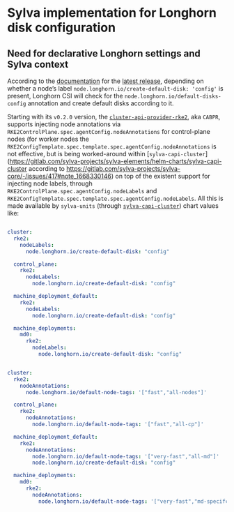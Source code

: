 # Sylva implementation for Longhorn disk configuration

## Need for declarative Longhorn settings and Sylva context

According to the [documentation](https://longhorn.io/docs/1.5.1/advanced-resources/default-disk-and-node-config/#customizing-default-disks-for-new-nodes) for the [latest release](https://github.com/longhorn/longhorn/releases), depending on whether a node’s label `node.longhorn.io/create-default-disk: 'config'` is present, Longhorn CSI will check for the `node.longhorn.io/default-disks-config` annotation and create default disks according to it. <br/>

Starting with its `v0.2.0` version, the [`cluster-api-provider-rke2`](https://github.com/rancher-sandbox/cluster-api-provider-rke2), aka `CABPR`, supports injecting node annotations via `RKE2ControlPlane.spec.agentConfig.nodeAnnotations` for control-plane nodes (for worker nodes the `RKE2ConfigTemplate.spec.template.spec.agentConfig.nodeAnnotations` is not effective, but is being worked-around within [`sylva-capi-cluster`](https://gitlab.com/sylva-projects/sylva-elements/helm-charts/sylva-capi-cluster according to https://gitlab.com/sylva-projects/sylva-core/-/issues/417#note_1668330146) on top of the existent support for injecting node labels, through `RKE2ControlPlane.spec.agentConfig.nodeLabels` and `RKE2ConfigTemplate.spec.template.spec.agentConfig.nodeLabels`. All this is made available by `sylva-units` (through [`sylva-capi-cluster`](https://gitlab.com/sylva-projects/sylva-elements/helm-charts/sylva-capi-cluster)) chart values like:

```yaml

cluster:
  rke2:
    nodeLabels:
      node.longhorn.io/create-default-disk: "config"

  control_plane:
    rke2:
      nodeLabels:
        node.longhorn.io/create-default-disk: "config"

  machine_deployment_default:
    rke2:
      nodeLabels:
        node.longhorn.io/create-default-disk: "config"

  machine_deployments:
    md0:
      rke2:
        nodeLabels:
          node.longhorn.io/create-default-disk: "config"
```

```yaml

cluster:
  rke2:
    nodeAnnotations:
      node.longhorn.io/default-node-tags: '["fast","all-nodes"]'

  control_plane:
    rke2:
      nodeAnnotations:
        node.longhorn.io/default-node-tags: '["fast","all-cp"]'

  machine_deployment_default:
    rke2:
      nodeAnnotations:
        node.longhorn.io/default-node-tags: '["very-fast","all-md"]'
        node.longhorn.io/create-default-disk: "config"

  machine_deployments:
    md0:
      rke2:
        nodeAnnotations:
          node.longhorn.io/default-node-tags: '["very-fast","md-specifc"]'

```

